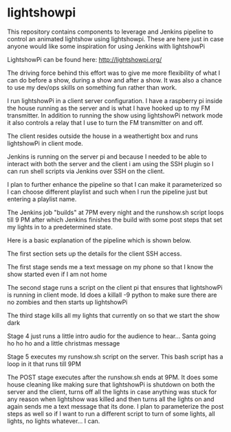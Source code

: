 # lightshowpi

This repository contains components to leverage and Jenkins pipeline to control an animated lightshow using lightshowpi.  These are here just in case anyone would like some inspiration for using Jenkins with lightshowPi

LightshowPi can be found here: http://lightshowpi.org/

The driving force behind this effort was to give me more flexibility of what I can do before a show, during a show and after a show. It was also a chance to use my dev/ops skills on something fun rather than work.

I run lightshowPi in a client server configuration. I have a raspberry pi inside the house running as the server and is what I have hooked up to my FM transmitter. In addition to running the show using lightshowPi network mode it also controls a relay that I use to turn the FM transmitter on and off.

The client resides outside the house in a weathertight box and runs lightshowPi in client mode.

Jenkins is running on the server pi and because I needed to be able to interact with both the server and the client i am using the SSH plugin so I can run shell scripts via Jenkins over SSH on the client.

I plan to further enhance the pipeline so that I can make it parameterized so I can choose different playlist and such when I run the pipeline just but entering a playlist name.

The Jenkins job "builds" at 7PM every night and the runshow.sh script loops till 9 PM after which Jenkins finishes the build with some post steps that set my lights in to a predetermined state.

Here is a basic explanation of the pipeline which is shown below.

The first section sets up the details for the client SSH access.

The first stage sends me a text message on my phone so that I know the show started even if I am not home

The second stage runs a script on the client pi that ensures that lightshowPi is running in client mode. Id does a killall -9 python to make sure there are no zombies and then starts up lightshowPi

The third stage kills all my lights that currently on so that we start the show dark

Stage 4 just runs a little intro audio for the audience to hear... Santa going ho ho ho and a little christmas message

Stage 5 executes my runshow.sh script on the server. This bash script has a loop in it that runs till 9PM

The POST stage executes after the runshow.sh ends at 9PM. It does some house cleaning like making sure that lightshowPi is shutdown on both the server and the client, turns off all the lights in case anything was stuck for any reason when lightshow was killed and then turns all the lights on and again sends me a text message that its done. I plan to parameterize the post steps as well so if I want to run a different script to turn of some lights, all lights, no lights whatever... I can.
